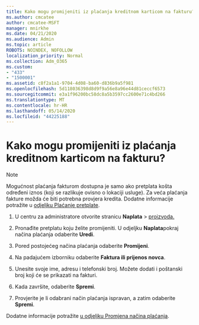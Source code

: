 ```yaml
---
title: Kako mogu promijeniti iz plaćanja kreditnom karticom na fakturu?
ms.author: cmcatee
author: cmcatee-MSFT
manager: mnirkhe
ms.date: 04/21/2020
ms.audience: Admin
ms.topic: article
ROBOTS: NOINDEX, NOFOLLOW
localization_priority: Normal
ms.collection: Adm_O365
ms.custom:
- "433"
- "1500001"
ms.assetid: c8f2a1a1-9704-4d08-ba60-d836b9a5f981
ms.openlocfilehash: 5d118036398d8d9f9a56e8a96e44d81ceccf6573
ms.sourcegitcommit: e3a1f96200bc58dc8a5b3597cc2600e71c4bd266
ms.translationtype: MT
ms.contentlocale: hr-HR
ms.lasthandoff: 05/14/2020
ms.locfileid: "44225188"
---
```

# <a name="how-do-i-change-from-credit-card-payments-to-invoice"></a>Kako mogu promijeniti iz plaćanja kreditnom karticom na fakturu?

> [!NOTE]
> Mogućnost plaćanja fakturom dostupna je samo ako pretplata košta određeni iznos (koji se razlikuje ovisno o lokaciji usluge). Za veća plaćanja fakture možda će biti potrebna provjera kredita. Dodatne informacije potražite u [odjeljku Plaćanje pretplate](https://docs.microsoft.com/office365/admin/subscriptions-and-billing/pay-for-your-subscription).

1. U centru za administratore otvorite stranicu **Naplata**  >  [proizvoda.](https://go.microsoft.com/fwlink/p/?linkid=842054)

2. Pronađite pretplatu koju želite promijeniti. U odjeljku **Naplata**pokraj načina plaćanja odaberite **Uredi**.

3. Pored postojećeg načina plaćanja odaberite **Promijeni**.

4. Na padajućem izborniku odaberite **Faktura ili prijenos novca**.

5. Unesite svoje ime, adresu i telefonski broj. Možete dodati i poštanski broj koji će se prikazati na fakturi.

6. Kada završite, odaberite **Spremi**.

7. Provjerite je li odabrani način plaćanja ispravan, a zatim odaberite **Spremi**.

Dodatne informacije potražite [u odjeljku Promjena načina plaćanja](https://docs.microsoft.com/microsoft-365/commerce/billing-and-payments/change-payment-method).